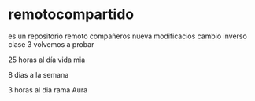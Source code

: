# remotocompartido

es un repositorio remoto compañeros
nueva modificacios
cambio inverso
clase 3
volvemos a probar

25 horas al día vida mia

8 dias a la semana

3 horas al dia
rama Aura